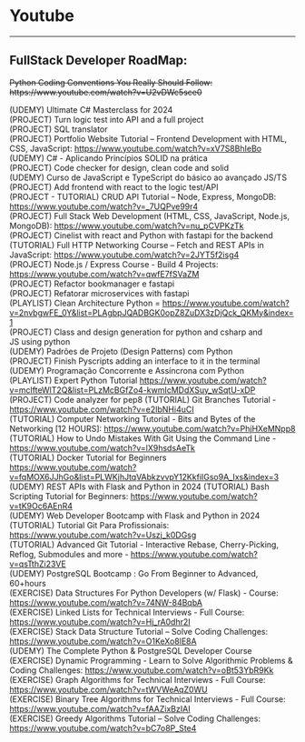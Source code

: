 # Youtube
---
## FullStack Developer RoadMap:
<span style="text-decoration: line-through; display: block; width: 100%;">
Python Coding Conventions You Really Should Follow: https://www.youtube.com/watch?v=U2vDWc5sce0
</span>

(UDEMY) Ultimate C# Masterclass for 2024<br>
(PROJECT) Turn logic test into API and a full project<br>
(PROJECT) SQL translator<br>
(PROJECT) Portfolio Website Tutorial – Frontend Development with HTML, CSS, JavaScript: https://www.youtube.com/watch?v=xV7S8BhIeBo<br>
(UDEMY) C# - Aplicando Princípios SOLID na prática<br>
(PROJECT) Code checker for design, clean code and solid<br>
(UDEMY) Curso de JavaScript e TypeScript do básico ao avançado JS/TS<br>
(PROJECT) Add frontend with react to the logic test/API <br>
(PROJECT - TUTORIAL) CRUD API Tutorial – Node, Express, MongoDB: https://www.youtube.com/watch?v=_7UQPve99r4<br>
(PROJECT) Full Stack Web Development (HTML, CSS, JavaScript, Node.js, MongoDB): https://www.youtube.com/watch?v=nu_pCVPKzTk<br>
(PROJECT) Cinelist with react and Python with fastapi for the backend<br>
(TUTORIAL) Full HTTP Networking Course – Fetch and REST APIs in JavaScript: https://www.youtube.com/watch?v=2JYT5f2isg4<br>
(PROJECT) Node.js / Express Course - Build 4 Projects: https://www.youtube.com/watch?v=qwfE7fSVaZM<br>
(PROJECT) Refactor bookmanager e fastapi<br>
(PROJECT) Refatorar microservices with fastapi<br>
(PLAYLIST) Clean Architecture Python = https://www.youtube.com/watch?v=2nvbgwFE_0Y&list=PLAgbpJQADBGK0opZ8ZuDX3zDjQck_QKMy&index=1<br>
(PROJECT) Class and design generation for python and csharp and JS using python<br>
(UDEMY) Padrões de Projeto (Design Patterns) com Python<br>
(PROJECT) Finish Pyscripts adding an interface to it in the terminal<br>
(UDEMY) Programação Concorrente e Assíncrona com Python<br>
(PLAYLIST) Expert Python Tutorial https://www.youtube.com/watch?v=mclfteWlT2Q&list=PLzMcBGfZo4-kwmIcMDdXSuy_wSqtU-xDP<br>
(PROJECT) Code analyzer for pep8
(TUTORIAL) Git Branches Tutorial - https://www.youtube.com/watch?v=e2IbNHi4uCI<br>
(TUTORIAL) Computer Networking Tutorial - Bits and Bytes of the Networking [12 HOURS]: https://www.youtube.com/watch?v=PhjHXeMNpp8<br>
(TUTORIAL) How to Undo Mistakes With Git Using the Command Line - https://www.youtube.com/watch?v=lX9hsdsAeTk<br>
(TUTORIAL) Docker Tutorial for Beginners https://www.youtube.com/watch?v=fqMOX6JJhGo&list=PLWKjhJtqVAbkzvvpY12KkfiIGso9A_Ixs&index=3<br>
(UDEMY) REST APIs with Flask and Python in 2024
(TUTORIAL) Bash Scripting Tutorial for Beginners: https://www.youtube.com/watch?v=tK9Oc6AEnR4<br>
(UDEMY) Web Developer Bootcamp with Flask and Python in 2024
(TUTORIAL) Tutorial Git Para Profissionais: https://www.youtube.com/watch?v=Uszj_k0DGsg<br>
(TUTORIAL) Advanced Git Tutorial - Interactive Rebase, Cherry-Picking, Reflog, Submodules and more - https://www.youtube.com/watch?v=qsTthZi23VE<br>
(UDEMY) PostgreSQL Bootcamp : Go From Beginner to Advanced, 60+hours<br>
(EXERCISE) Data Structures For Python Developers (w/ Flask) - Course: https://www.youtube.com/watch?v=74NW-84BqbA<br>
(EXERCISE) Linked Lists for Technical Interviews - Full Course: https://www.youtube.com/watch?v=Hj_rA0dhr2I<br>
(EXERCISE) Stack Data Structure Tutorial – Solve Coding Challenges: https://www.youtube.com/watch?v=O1KeXo8lE8A<br>
(UDEMY) The Complete Python & PostgreSQL Developer Course<br>
(EXERCISE) Dynamic Programming - Learn to Solve Algorithmic Problems & Coding Challenges: https://www.youtube.com/watch?v=oBt53YbR9Kk<br>
(EXERCISE) Graph Algorithms for Technical Interviews - Full Course: https://www.youtube.com/watch?v=tWVWeAqZ0WU<br>
(EXERCISE) Binary Tree Algorithms for Technical Interviews - Full Course: https://www.youtube.com/watch?v=fAAZixBzIAI<br>
(EXERCISE) Greedy Algorithms Tutorial – Solve Coding Challenges: https://www.youtube.com/watch?v=bC7o8P_Ste4<br>
